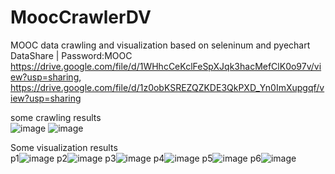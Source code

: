 # MoocCrawlerDV
MOOC data crawling and visualization based on seleninum and pyechart  
DataShare | Password:MOOC  
https://drive.google.com/file/d/1WHhcCeKclFeSpXJqk3hacMefClK0o97v/view?usp=sharing, https://drive.google.com/file/d/1z0obKSREZQZKDE3QkPXD_Yn0ImXupgqf/view?usp=sharing 

some crawling results  
![image](https://github.com/UMR-kira/MoocCrawlerDV/assets/113828450/52a6e060-806c-4151-bdc8-7a8cb693d732)
![image](https://github.com/UMR-kira/MoocCrawlerDV/assets/113828450/bbd3be6f-df93-4687-afe1-759d51ff5e96)  

Some visualization results  
p1![image](https://github.com/UMR-kira/MoocCrawlerDV/assets/113828450/393e304b-2104-4e17-948a-bd9cd1054c17)
p2![image](https://github.com/UMR-kira/MoocCrawlerDV/assets/113828450/f38b422a-1956-4807-b168-2b782f58a5fb)
p3![image](https://github.com/UMR-kira/MoocCrawlerDV/assets/113828450/2f11bce3-e8b3-4cd7-9b7b-777e02da2eaa)
p4![image](https://github.com/UMR-kira/MoocCrawlerDV/assets/113828450/cce605af-b5fb-47c7-b91b-8f796d15135d)
p5![image](https://github.com/UMR-kira/MoocCrawlerDV/assets/113828450/bc634f46-78e7-451f-841b-1e67cca4021b)
p6![image](https://github.com/UMR-kira/MoocCrawlerDV/assets/113828450/d38155f9-45e4-4007-8b7e-9573d9e25e0a)

